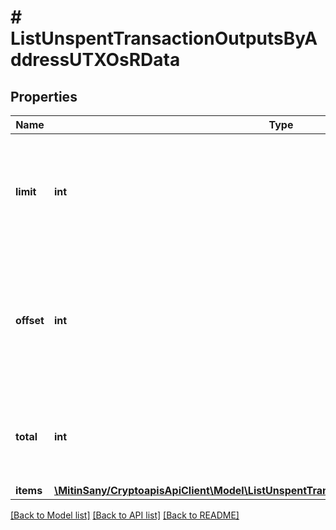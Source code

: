 # # ListUnspentTransactionOutputsByAddressUTXOsRData

## Properties

Name | Type | Description | Notes
------------ | ------------- | ------------- | -------------
**limit** | **int** | Defines how many items should be returned in the response per page basis. |
**offset** | **int** | The starting index of the response items, i.e. where the response should start listing the returned items. |
**total** | **int** | Defines the total number of items returned in the response. |
**items** | [**\MitinSany/CryptoapisApiClient\Model\ListUnspentTransactionOutputsByAddressUTXOsRI[]**](ListUnspentTransactionOutputsByAddressUTXOsRI.md) |  |

[[Back to Model list]](../../README.md#models) [[Back to API list]](../../README.md#endpoints) [[Back to README]](../../README.md)
